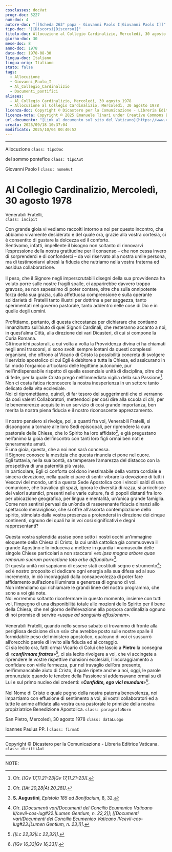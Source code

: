 ```yaml
---
cssclasses: docVat
progr-doc: 5227
num-doc: 4
autore-doc: "[[Scheda 263° papa - Giovanni Paolo I|Giovanni Paolo I]]"
tipo-doc: "[[Discorsi|Discorso]]"
titolo-doc: Allocuzione al Collegio Cardinalizio, Mercoledì, 30 agosto 1978
giorno-doc: 30
mese-doc: 8
anno-doc: 1978
data-doc: 1978-08-30
lingua-doc: Italiano
lingua-orig: Italiano
stato: false
tags:
  - Allocuzione
  - Giovanni_Paolo_I
  - Al_Collegio_Cardinalizio
  - Documenti_pontifici
aliases:
  - Al Collegio Cardinalizio, Mercoledì, 30 agosto 1978
  - Allocuzione al Collegio Cardinalizio, Mercoledì, 30 agosto 1978
licenza-doc: Copyright © Dicastero per la Comunicazione - Libreria Editrice Vaticana
licenza-nota: Copyright © 2025 Emanuele Tinari under Creative Commons BY-NC-SA 4.0 https://creativecommons.org/licenses/by-nc-sa/4.0/
url-documento: "[Link al documento sul sito del Vaticano](https://www.vatican.va/content/john-paul-i/it/speeches/documents/hf_jp-i_spe_30081978_cardinals.html)"
creato: 2025/09/18 10:37:04
modificato: 2025/10/04 00:40:52
---
```



***


Allocuzione `class: tipoDoc`


del sommo pontefice `class: tipoAut`


Giovanni Paolo I `class: nomeAut`


# Al Collegio Cardinalizio, Mercoledì, 30 agosto 1978


Venerabili Fratelli,<br> `class: incipit`


Con grande gioia vi vediamo raccolti intorno a noi per questo incontro, che abbiamo vivamente desiderato e del quale ora, grazie alla vostra cortesia, ci è consentito di gustare la dolcezza ed il conforto.<br>Sentivamo, infatti, impellente il bisogno non soltanto di rinnovarvi l’espressione della nostra gratitudine per il consenso – che non cessa invero di sorprenderci e di confonderci – da voi riservato alla nostra umile persona, ma di testimoniarvi altresì la fiducia che nutriamo nella vostra fraterna ed assidua collaborazione.<br><br>Il peso, che il Signore negli imperscrutabili disegni della sua provvidenza ha voluto porre sulle nostre fragili spalle, ci apparirebbe davvero troppo gravoso, se non sapessimo di poter contare, oltre che sulla onnipotente forza della sua grazia, sulla affettuosa comprensione e sulla operante solidarietà di Fratelli tanto illustri per dottrina e per saggezza, tanto sperimentati nel governo pastorale, tanto addentro nelle cose di Dio e in quelle degli uomini.<br><br>Profittiamo, pertanto, di questa circostanza per dichiarare che contiamo innanzitutto sull’aiuto di quei Signori Cardinali, che resteranno accanto a noi, in quest’alma Città, alla direzione dei vari Dicasteri, di cui si compone la Curia Romana.<br>Gli incarichi pastorali, a cui volta a volta la Provvidenza divina ci ha chiamati negli anni trascorsi, si sono svolti sempre lontani da questi complessi organismi, che offrono al Vicario di Cristo la possibilità concreta di svolgere il servizio apostolico di cui Egli è debitore a tutta la Chiesa, ed assicurano in tal modo l’organico articolarsi delle legittime autonomie, pur nell’indispensabile rispetto di quella essenziale unità di disciplina, oltre che di fede, per la quale Cristo pregò nell’immediata vigilia della sua Passione[^ipi-dis-acc1978-08-30-ftn1].<br>Non ci costa fatica riconoscere la nostra inesperienza in un settore tanto delicato della vita ecclesiale.<br>Noi ci ripromettiamo, quindi, di far tesoro dei suggerimenti che ci verranno da così valenti Collaboratori, mettendoci per così dire alla scuola di chi, per le benemerenze acquisite in un servizio di così grande importanza, ben merita la nostra piena fiducia e il nostro riconoscente apprezzamento.<br><br>Il nostro pensiero si rivolge, poi, a quanti fra voi, Venerabili Fratelli, si dispongono a tornare alle loro Sedi episcopali, per riprendere la cura pastorale delle Chiese, che lo Spirito ha loro affidato[^ipi-dis-acc1978-08-30-ftn2], e già pregustano nell’animo la gioia dell’incontro con tanti loro figli ormai ben noti e teneramente amati.<br>È una gioia, questa, che a noi non sarà concessa.<br>Il Signore conosce la mestizia che questa rinuncia ci pone nel cuore.<br>Egli tuttavia, nella sua bontà, sa temperare l’amarezza del distacco con la prospettiva di una paternità più vasta.<br>In particolare, Egli ci conforta col dono inestimabile della vostra cordiale e sincera devozione, nella quale ci pare di sentir vibrare la devozione di tutti i Vescovi del mondo, uniti a questa Sede Apostolica con i vincoli saldi di una comunione, che travalica gli spazi, ignora le diversità di razza, si arricchisce dei valori autentici, presenti nelle varie culture, fa di popoli distanti fra loro per ubicazione geografica, per lingua e mentalità, un’unica grande famiglia.<br>Come non sentirsi pervasi da un’onda di rasserenante fiducia dinanzi allo spettacolo meraviglioso, che si offre all’assorta contemplazione dello spirito, stimolato dalla vostra presenza a protendersi in direzione dei cinque continenti, ognuno dei quali ha in voi così significativi e degni rappresentanti?<br><br>Questa vostra splendida assise pone sotto i nostri occhi un’immagine eloquente della Chiesa di Cristo, la cui unità cattolica già commuoveva il grande Agostino e lo induceva a mettere in guardia i «ramusculi» delle singole Chiese particolari a non staccarsi «*ex ipsa magna arbore quae ramorum suorum porrectione toto orbe diffunditur*»[^ipi-dis-acc1978-08-30-ftn3].<br>Di questa unità noi sappiamo di essere stati costituiti segno e strumento[^ipi-dis-acc1978-08-30-ftn4]; ed è nostro proposito di dedicare ogni energia alla sua difesa ed al suo incremento, in ciò incoraggiati dalla consapevolezza di poter fare affidamento sull’azione illuminata e generosa di ognuno di voi.<br>Non intendiamo qui richiamare le grandi linee del nostro programma, che sono a voi già note.<br>Noi vorremmo soltanto riconfermare in questo momento, insieme con tutti voi, l’impegno di una disponibilità totale alle mozioni dello Spirito per il bene della Chiesa, che nel giorno dell’elevazione alla porpora cardinalizia ognuno di noi promise di servire «*usque ad sanguinis effusionem*».<br><br>Venerabili Fratelli, quando nello scorso sabato ci trovammo di fronte alla perigliosa decisione di un «sì» che avrebbe posto sulle nostre spalle il formidabile peso del ministero apostolico, qualcuno di voi ci sussurrò all’orecchio parole di invito alla fiducia ed al coraggio.<br>Ci sia lecito ora, fatti ormai Vicario di Colui che lasciò a **Pietro** la consegna di «***confirmare fratres***»[^ipi-dis-acc1978-08-30-ftn5], ci sia lecito rivolgere a voi, che vi accingete a riprendere le vostre rispettive mansioni ecclesiali, l’incoraggiamento a confidare con virile fermezza, pur nel travaglio dell’ora presente, nell’immancabile aiuto di Cristo, il quale ripete anche a noi, oggi, le parole pronunziate quando le tenebre della Passione si addensavano ormai su di Lui e sul primo nucleo dei credenti: «***Confidite, ego vici mundum***»[^ipi-dis-acc1978-08-30-ftn6].<br><br>Nel Nome di Cristo e quale pegno della nostra paterna benevolenza, noi impartiamo con effusione di sentimento a voi, ai vostri collaboratori ed a tutte le anime affidate alla vostra cura pastorale le primizie della nostra propiziatrice Benedizione Apostolica. `class: paragrafoNorm`


San Pietro, Mercoledì, 30 agosto 1978 `class: dataLuogo`


Ioannes Paulus PP. I `class: firmaC`


***


Copyright © Dicastero per la Comunicazione - Libreria Editrice Vaticana. `class: dirittiAut`


***


NOTE:


[^ipi-dis-acc1978-08-30-ftn1]: Cfr. *<span class="BibleRef">[[Gv 17,11.21-23|Gv 17,11.21-23]]</span>*.

[^ipi-dis-acc1978-08-30-ftn2]: Cfr. *<span class="BibleRef">[[At 20,28|At 20,28]]</span>*.

[^ipi-dis-acc1978-08-30-ftn3]: **S. Augustini**, *Epistola 185 ad Bonifacium*, 8, 32.

[^ipi-dis-acc1978-08-30-ftn4]: Cfr. *[[Documenti vari/Documenti del Concilio Ecumenico Vaticano II/cevii-cos-lug#<span class="art" id="cos-lug_art22" name="cos-lug_art22">22</span>.|Lumen Gentium, n. 22,2]]*;
	*[[Documenti vari/Documenti del Concilio Ecumenico Vaticano II/cevii-cos-lug#<span class="art" id="cos-lug_art23" name="cos-lug_art23">23</span>.|Lumen Gentium, n. 23,1]]*.

[^ipi-dis-acc1978-08-30-ftn5]: *<span class="BibleRef">[[Lc 22,32|Lc 22,32]]</span>*.

[^ipi-dis-acc1978-08-30-ftn6]: *<span class="BibleRef">[[Gv 16,33|Gv 16,33]]</span>*.


